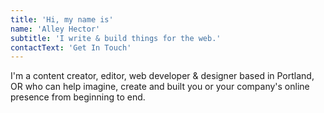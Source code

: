 ```yaml
---
title: 'Hi, my name is'
name: 'Alley Hector'
subtitle: 'I write & build things for the web.'
contactText: 'Get In Touch'
---
```


I'm a content creator, editor, web developer & designer  based in Portland, OR who can help imagine, create and built you or your company's online presence from beginning to end.